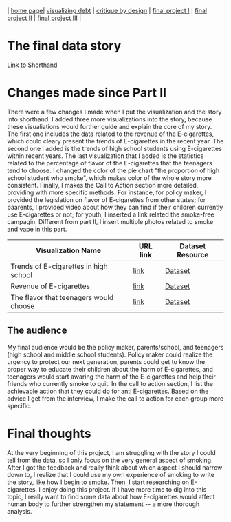 | [home page](https://hoklam6.github.io/portfolio/)| [visualizing debt](visualizing-government-debt) | [critique by design](critique-by-design) | [final project I](final-project-part-one) | [final project II](final-project-part-two) | [final project III](final-project-part-three) |

# The final data story
[Link to Shorthand](https://carnegiemellon.shorthandstories.com/e-cigarettes-destroying-teens/index.html)



# Changes made since Part II
There were a few changes I made when I put the visualization and the story into shorthand. I added three more visualizations into the story, because these visualiations would further guide and explain the core of my story. The first one includes the data related to the revenue of the E-cigarettes, which could cleary present the trends of E-cigarettes in the recent year. The second one I added is the trends of high school students using E-cigarettes within recent years. The last visualization that I added is the statistics related to the percentage of flavor of the E-cigarettes that the teenagers tend to choose. I changed the color of the pie chart "the proportion of high school student who smoke", which makes color of the whole story more consistent. Finally, I makes the Call to Action section more detailed, providing with more specific methods. For instance, for policy maker, I provided the legislation on flavor of E-cigarettes from other states; for paarents, I provided video about how they can find if their children currently use E-cigarettes or not; for youth, I inserted a link related the smoke-free campagin. Different from part II, I insert multiple photos related to smoke and vape in this part.


|Visualization Name|URL link|Dataset Resource|
|---|---|---|
|Trends of E-cigarettes in high school|[link](https://public.tableau.com/views/6_17281616045480/TrendsinHighschool?:language=en-US&:sid=&:redirect=auth&:display_count=n&:origin=viz_share_link)|[Dataset](https://www.statista.com/statistics/443126/e-cigarettes-usage-share-of-us-high-school-students/)|
|Revenue of E-cigarettes|[link](https://public.tableau.com/views/7_17281615784230/RevenueofE-cigarettes?:language=en-US&:sid=&:redirect=auth&:display_count=n&:origin=viz_share_link)|[Dataset](https://www.statista.com/statistics/493214/global-e-cigarettes-dollar-sales/)|
|The flavor that teenagers would choose|[link](https://public.tableau.com/views/8_17281615391470/Flavor?:language=en-US&:sid=&:redirect=auth&:display_count=n&:origin=viz_share_link)|[Dataset](https://www.statista.com/statistics/1343657/most-popular-e-cigarette-flavor-teenagers-united-states/)|


## The audience
My final audience would be the policy maker, parents/school, and teenagers (high school and middle school students). Policy maker could realize the urgency to protect our next generation, parents could get to know the proper way to educate their children about the harm of E-cigarettes, and teenagers would start awaring the harm of the E-cigarettes and help their friends who currently smoke to quit. In the call to action section, I list the achievable action that they could do for anti E-cigarettes. Based on the advice I get from the interview, I make the call to action for each group more specific.


# Final thoughts
At the very beginning of this project, I am struggling with the story I could tell from the data, so I only focus on the very general aspect of smoking. After I got the feedback and really think about which aspect I should narrow down to, I realize that I could use my own experience of smoking to write the story, like how I begin to smoke. Then, I start researching on E-cigarettes. I enjoy doing this project. If I have more time to dig into this topic, I really want to find some data about how E-cigarettes would affect human body to further strengthen my statement -- a more thorough analysis.
